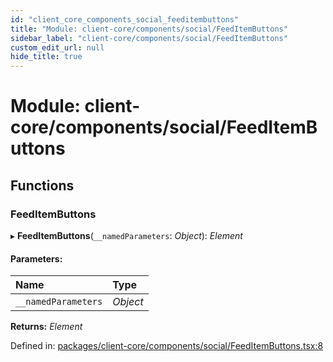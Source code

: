 ```yaml
---
id: "client_core_components_social_feeditembuttons"
title: "Module: client-core/components/social/FeedItemButtons"
sidebar_label: "client-core/components/social/FeedItemButtons"
custom_edit_url: null
hide_title: true
---
```


# Module: client-core/components/social/FeedItemButtons

## Functions

### FeedItemButtons

▸ **FeedItemButtons**(`__namedParameters`: *Object*): *Element*

#### Parameters:

Name | Type |
:------ | :------ |
`__namedParameters` | *Object* |

**Returns:** *Element*

Defined in: [packages/client-core/components/social/FeedItemButtons.tsx:8](https://github.com/xr3ngine/xr3ngine/blob/5c3dcaef1/packages/client-core/components/social/FeedItemButtons.tsx#L8)
